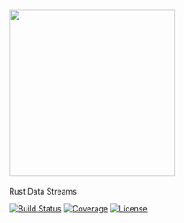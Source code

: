 # <img src="https://raw.githubusercontent.com/timkpaine/tributary-rs/main/docs/img/icon.png" width="300">
Rust Data Streams

[![Build Status](https://github.com/timkpaine/tributary-rs/workflows/Build%20Status/badge.svg?branch=main)](https://github.com/timkpaine/tributary-rs/actions?query=workflow%3A%22Build+Status%22)
[![Coverage](https://codecov.io/gh/timkpaine/tributary-rs/branch/main/graph/badge.svg)](https://codecov.io/gh/timkpaine/tributary-rs)
[![License](https://img.shields.io/github/license/timkpaine/tributary-rs.svg)](https://github.com/timkpaine/tributary-rs/)

